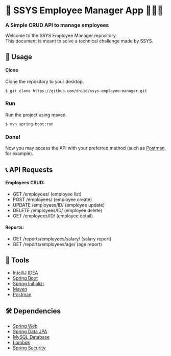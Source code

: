 # 📱 SSYS Employee Manager App 👨🏻‍💼
<font size="3">**A Simple CRUD API to manage employees**</font> 

Welcome to the SSYS Employee Manager repository.  
This document is meant to solve a technical challenge made by SSYS.

## 🔨 Usage

#### Clone
Clone the repository to your desktop.
```
$ git clone https://github.com/dniid/ssys-employee-manager.git
```

### Run
Run the project using maven.
```
$ mvn spring-boot:run
```

### Done!
Now you may access the API with your preferred method (such as [Postman], for example).

## 📞 API Requests

#### Employees CRUD:
* GET /employees/ (employee list)
* POST /employees/ (employee create)
* UPDATE /employees/ID/ (employee update)
* DELETE /employees/ID/ (employee delete)
* GET /employees/ID/ (employee detail)

#### Reports:
* GET /reports/employees/salary/ (salary report)
* GET /reports/employees/age/ (age report)

## 🧰 Tools

* [IntelliJ IDEA]
* [Spring Boot]
* [Spring Initializr]
* [Maven]
* [Postman]

## 🛠 Dependencies

* [Spring Web]
* [Spring Data JPA]
* [MySQL Database]
* [Lombok]
* [Spring Security]

[IntelliJ IDEA]: https://www.jetbrains.com/idea/
[Spring Boot]: https://spring.io/projects/spring-boot
[Spring Initializr]: https://start.spring.io
[Maven]: https://maven.apache.org
[Postman]: https://www.postman.com
[Spring Web]: https://spring.io/projects/spring-ws
[Spring Data JPA]: https://spring.io/projects/spring-data-jpa
[MySQL Database]: https://www.mysql.com
[Lombok]: https://projectlombok.org
[Spring Security]: https://spring.io/projects/spring-security
